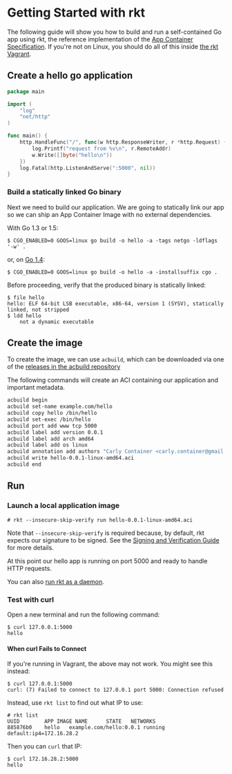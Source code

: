 # Getting Started with rkt

The following guide will show you how to build and run a self-contained Go app using
rkt, the reference implementation of the [App Container Specification](https://github.com/appc/spec).
If you're not on Linux, you should do all of this inside [the rkt Vagrant](https://github.com/coreos/rkt#trying-out-rkt-using-vagrant).

## Create a hello go application

```go
package main

import (
	"log"
	"net/http"
)

func main() {
	http.HandleFunc("/", func(w http.ResponseWriter, r *http.Request) {
		log.Printf("request from %v\n", r.RemoteAddr)
		w.Write([]byte("hello\n"))
	})
	log.Fatal(http.ListenAndServe(":5000", nil))
}
```

### Build a statically linked Go binary

Next we need to build our application. We are going to statically link our app
so we can ship an App Container Image with no external dependencies.

With Go 1.3 or 1.5:

```
$ CGO_ENABLED=0 GOOS=linux go build -o hello -a -tags netgo -ldflags '-w' .
```

or, on [Go 1.4](https://github.com/golang/go/issues/9344#issuecomment-69944514):

```
$ CGO_ENABLED=0 GOOS=linux go build -o hello -a -installsuffix cgo .
```

Before proceeding, verify that the produced binary is statically linked:

```
$ file hello
hello: ELF 64-bit LSB executable, x86-64, version 1 (SYSV), statically linked, not stripped
$ ldd hello
	not a dynamic executable
```

## Create the image

To create the image, we can use `acbuild`, which can be downloaded via one of the [releases in the acbuild repository](https://github.com/appc/acbuild/releases)

The following commands will create an ACI containing our application and important metadata.

```bash
acbuild begin
acbuild set-name example.com/hello
acbuild copy hello /bin/hello
acbuild set-exec /bin/hello
acbuild port add www tcp 5000
acbuild label add version 0.0.1
acbuild label add arch amd64
acbuild label add os linux
acbuild annotation add authors "Carly Container <carly.container@gmail.com>"
acbuild write hello-0.0.1-linux-amd64.aci
acbuild end
```

## Run

### Launch a local application image

```
# rkt --insecure-skip-verify run hello-0.0.1-linux-amd64.aci
```

Note that `--insecure-skip-verify` is required because, by default, rkt expects our signature to be signed. See the [Signing and Verification Guide](https://github.com/coreos/rkt/blob/master/Documentation/signing-and-verification-guide.md) for more details.

At this point our hello app is running on port 5000 and ready to handle HTTP
requests.

You can also [run rkt as a daemon](https://github.com/coreos/rkt/blob/master/Documentation/subcommands/run.md#run-rkt-as-a-daemon).

### Test with curl

Open a new terminal and run the following command:

```
$ curl 127.0.0.1:5000
hello
```

#### When curl Fails to Connect

If you're running in Vagrant, the above may not work. You might see this instead:

```
$ curl 127.0.0.1:5000
curl: (7) Failed to connect to 127.0.0.1 port 5000: Connection refused
```

Instead, use `rkt list` to find out what IP to use:

```
# rkt list
UUID		APP	IMAGE NAME		STATE	NETWORKS
885876b0	hello	example.com/hello:0.0.1	running	default:ip4=172.16.28.2
```

Then you can `curl` that IP:
```
$ curl 172.16.28.2:5000
hello
```
